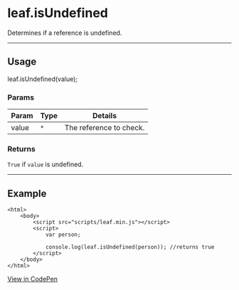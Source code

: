 # leaf.isUndefined

Determines if a reference is undefined.

----------------------------------------------------------------------

## Usage

leaf.isUndefined(value);

### Params

| Param           | Type          | Details                          |
| --------------- | ------------- | -------------------------------- |
| value           | `*`           | The reference to check.          |

### Returns

`True` if `value` is undefined.

----------------------------------------------------------------------

## Example

	<html>
		<body>
			<script src="scripts/leaf.min.js"></script>
			<script>
				var person;

				console.log(leaf.isUndefined(person)); //returns true
			</script>
		</body>
	</html>

[View in CodePen](https://codepen.io/leaf-git/pen/jrzJzW)
